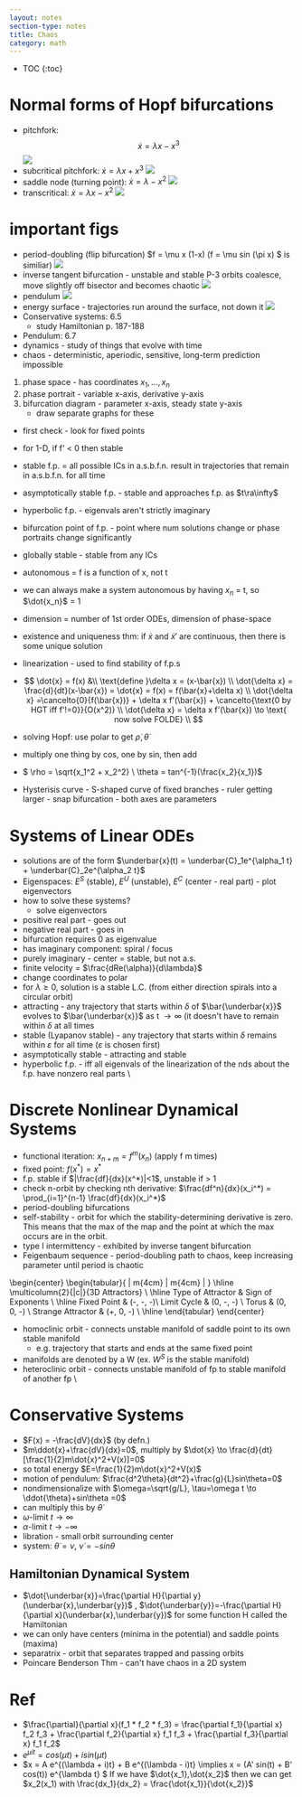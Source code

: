 ```yaml
---
layout: notes
section-type: notes
title: Chaos
category: math
---
```

* TOC
{:toc}

# Normal forms of Hopf bifurcations
- pitchfork: $$\dot{x} = \lambda x - x^3$$ ![](assets/chaos/pitch.png)
- subcritical pitchfork: $\dot{x} = \lambda x + x^3$ ![](assets/chaos/subpitch.png)
- saddle node (turning point): $\dot{x} = \lambda - x^2$ ![](assets/chaos/sn.png)
- transcritical: $\dot{x} = \lambda x - x^2$ ![](assets/chaos/trans.png)

# important figs
- period-doubling (flip bifurcation) $f = \mu x (1-x) (f = \mu sin (\pi x) $ is similiar) ![](assets/chaos/flip.png)
- inverse tangent bifurcation - unstable and stable P-3 orbits coalesce, move slightly off bisector and becomes chaotic ![](assets/chaos/inverse.png)
- pendulum ![](assets/chaos/pendulum.png)
- energy surface - trajectories run around the surface, not down it ![](assets/chaos/e_surface.png)
- Conservative systems: 6.5
	- study Hamiltonian p. 187-188
- Pendulum: 6.7
- dynamics - study of things that evolve with time
- chaos - deterministic, aperiodic, sensitive, long-term prediction impossible
1. phase space - has coordinates $x_1,...,x_n$
2. phase portrait - variable x-axis, derivative y-axis
3. bifurcation diagram - parameter x-axis, steady state y-axis
	- draw separate graphs for these
- first check - look for fixed points
- for 1-D, if f' $<$ 0 then stable
- stable f.p. = all possible ICs in a.s.b.f.n. result in trajectories that remain in a.s.b.f.n. for all time
- asymptotically stable f.p. - stable and approaches f.p. as $t\ra\infty$
- hyperbolic f.p. - eigenvals aren't strictly imaginary
- bifurcation point of f.p. - point where num solutions change or phase portraits change significantly
- globally stable - stable from any ICs
- autonomous = f is a function of x, not t
- we can always make a system autonomous by having $x_n$ = t, so $\dot{x_n}$ = 1
- dimension = number of 1st order ODEs, dimension of phase-space
- existence and uniqueness thm: if $\dot{x}$ and $\dot{x}'$ are continuous, then there is some unique solution
- linearization - used to find stability of f.p.s
- $$
\dot{x} = f(x) &\\
\text{define }\delta x = (x-\bar{x}) \\
\dot{\delta x} = \frac{d}{dt}(x-\bar{x}) = \dot{x} = f(x) = f(\bar{x}+\delta x) \\
\dot{\delta x} =\cancelto{0}{f(\bar{x})} + \delta x f'(\bar{x}) + \cancelto{\text{0 by HGT iff f'!=0}}{O(x^2)} \\
\dot{\delta x} = \delta x f'(\bar{x}) \to \text{ now solve FOLDE} \\
$$

- solving Hopf: use polar to get $\dot{\rho}, \dot{\theta}$
- multiply one thing by cos, one by sin, then add

- $ \rho = \sqrt{x_1^2 + x_2^2} \\
\theta = tan^{-1}(\frac{x_2}{x_1})$
- Hysterisis curve - S-shaped curve of fixed branches - ruler getting larger - snap bifurcation - both axes are parameters

# Systems of Linear ODEs
- solutions are of the form $\underbar{x}(t) = \underbar{C}_1e^{\alpha_1 t} + \underbar{C}_2e^{\alpha_2 t}$
- Eigenspaces: $E^S$ (stable), $E^U$ (unstable), $E^C$ (center - real part) - plot eigenvectors
- how to solve these systems?
	- solve eigenvectors
- positive real part - goes out
- negative real part - goes in
- bifurcation requires 0 as eigenvalue
- has imaginary component: spiral / focus
- purely imaginary - center = stable, but not a.s.
- finite velocity = $\frac{dRe(\alpha)}{d\lambda}$
- change coordinates to polar
- for $\lambda \geq 0$, solution is a stable L.C. (from either direction spirals into a circular orbit)
- attracting - any trajectory that starts within $\delta$ of $\bar{\underbar{x}}$ evolves to $\bar{\underbar{x}}$ as t $\to \infty$ (it doesn't have to remain within $\delta$ at all times
- stable (Lyapanov stable) - any trajectory that starts within $\delta$ remains within $\varepsilon$ for all time ($\varepsilon$ is chosen first)
- asymptotically stable - attracting and stable
- hyperbolic f.p. - iff all eigenvals of the linearization of the nds about the f.p. have nonzero real parts \\

# Discrete Nonlinear Dynamical Systems
- functional iteration: $x_{n+m} = f^m(x_n)$ (apply f m times)
- fixed point: $f(x^*)=x^*$
- f.p. stable if $|\frac{df}{dx}(x^*)|<1$, unstable if $>$ 1
- check n-orbit by checking nth derivative: $\frac{df^n}{dx}(x_i^*) = \prod_{i=1}^{n-1} \frac{df}{dx}(x_i^*)$
- period-doubling bifurcations
- self-stability - orbit for which the stability-determining derivative is zero.  This means that the max of the map and the point at which the max occurs are in the orbit.
- type I intermittency - exhibited by inverse tangent bifurcation
- Feigenbaum sequence - period-doubling path to chaos, keep increasing parameter until period is chaotic

\begin{center}
\begin{tabular}{ | m{4cm} | m{4cm} | } 
\hline
\multicolumn{2}{|c|}{3D Attractors} \\
 \hline
Type of Attractor & Sign of Exponents \\ 
\hline
Fixed Point & (-, -, -)\\ 
Limit Cycle & (0, -, -) \\ 
Torus & (0, 0, -) \\
Strange Attractor & (+, 0, -) \\
\hline
\end{tabular}
\end{center}

- homoclinic orbit - connects unstable manifold of saddle point to its own stable manifold
	- e.g. trajectory that starts and ends at the same fixed point
- manifolds are denoted by a W (ex. $W^S$ is the stable manifold)
- heteroclinic orbit - connects unstable manifold of fp to stable manifold of another fp \\

# Conservative Systems
- $F(x) = -\frac{dV}{dx}$ (by defn.)
- $m\ddot{x}+\frac{dV}{dx}=0$, multiply by $\dot{x} \to \frac{d}{dt}[\frac{1}{2}m\dot{x}^2+V(x)]=0$
- so total energy $E=\frac{1}{2}m\dot{x}^2+V(x)$
- motion of pendulum: $\frac{d^2\theta}{dt^2}+\frac{g}{L}sin\theta=0$
- nondimensionalize with $\omega=\sqrt{g/L}, \tau=\omega t \to \ddot{\theta}+sin\theta =0$
- can multiply this by $\dot{\theta}$
- $\omega$-limit $t \to \infty$
- $\alpha$-limit  $t \to -\infty$
- libration - small orbit surrounding center
- system: $\dot{\theta}=\nu$, $\dot{\nu} = -sin\theta$

## Hamiltonian Dynamical System
- $\dot{\underbar{x}}=\frac{\partial H}{\partial y}(\underbar{x},\underbar{y})$
, $\dot{\underbar{y}}=-\frac{\partial H}{\partial x}(\underbar{x},\underbar{y})$ for some function H called the Hamiltonian
- we can only have centers (minima in the potential) and saddle points (maxima)
- separatrix - orbit that separates trapped and passing orbits
- Poincare Benderson Thm - can't have chaos in a 2D system

# Ref
- $\frac{\partial}{\partial x}(f_1 * f_2 * f_3) = \frac{\partial f_1}{\partial x} f_2 f_3 + \frac{\partial f_2}{\partial x} f_1 f_3 + \frac{\partial f_3}{\partial x} f_1 f_2$
- $e^{\mu it} = cos(\mu t)+ isin(\mu t)$
- $x = A e^{(\lambda + i)t} + B e^{(\lambda - i)t} \implies x = (A' sin(t) + B' cos(t)) e^{\lambda t} $
If we have $\dot{x_1},\dot{x_2}$ then we can get $x_2(x_1) with \frac{dx_1}{dx_2} = \frac{\dot{x_1}}{\dot{x_2}}$